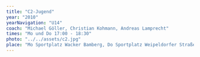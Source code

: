 ```yaml
---
title: "C2-Jugend"
year: "2010"
yearNavigation: "U14"
coach: "Michael Göller, Christian Kohmann, Andreas Lamprecht"
times: "Mo und Do 17:00 - 18:30"
photo: "../../assets/c2.jpg"
place: "Mo Sportplatz Wacker Bamberg, Do Sportplatz Weipeldorfer Straße"
---
```

